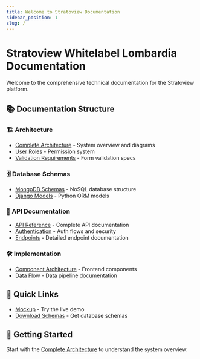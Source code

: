 ```yaml
---
title: Welcome to Stratoview Documentation
sidebar_position: 1
slug: /
---
```


# Stratoview Whitelabel Lombardia Documentation

Welcome to the comprehensive technical documentation for the Stratoview platform.

## 📚 Documentation Structure

### 🏗️ Architecture

- [Complete Architecture](./architecture/complete-architecture) - System overview and diagrams
- [User Roles](./architecture/user-roles-documentation) - Permission system
- [Validation Requirements](./architecture/validation-requirements) - Form validation specs

### 🗄️ Database Schemas

- [MongoDB Schemas](./schemas/mongodb-schemas) - NoSQL database structure
- [Django Models](./schemas/django-models) - Python ORM models

### 🔌 API Documentation

- [API Reference](./api/api-reference) - Complete API documentation
- [Authentication](./api/authentication) - Auth flows and security
- [Endpoints](./api/endpoints) - Detailed endpoint documentation

### 🛠️ Implementation

- [Component Architecture](./implementation/component-architecture) - Frontend components
- [Data Flow](./implementation/data-flow) - Data pipeline documentation

## 🚀 Quick Links

- [Mockup](/prototype) - Try the live demo
- [Download Schemas](/schemas) - Get database schemas

## 🎯 Getting Started

Start with the [Complete Architecture](./architecture/complete-architecture) to understand the system overview.
